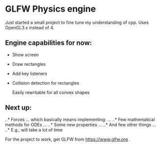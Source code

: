 # GLFW Physics engine

Just started a small project to fine tune my understanding of cpp. 
Uses OpenGL3.x instead of 4.

## Engine capabilities for now:
  * Show screen
  * Draw rectangles
  * Add key listeners
  * Collision detection for rectangles
  
     Easily rewritable for all convex shapes
  
## Next up:
  ..* Forces
  ... which basically means implementing:
  ... ..* Few mathematical methods for ODEs
  ... ..* Some new properties
  ... ..* And few other things
  ... ..* E.g., will take a lot of time


For the project to work, get GLFW from https://www.glfw.org .
